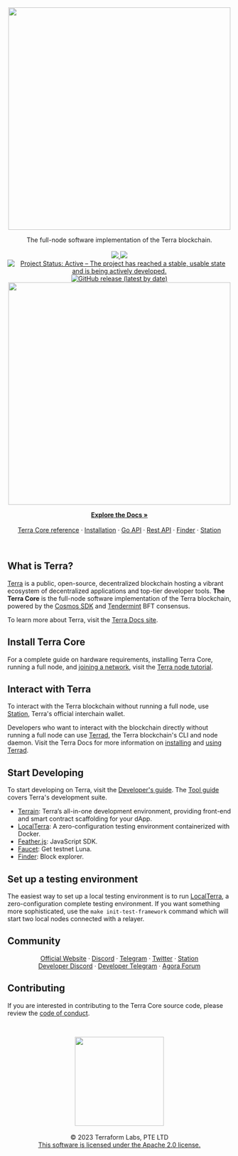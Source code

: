 <p>&nbsp;</p>
<p align="center">
    <a href="https://terra.money/"><img src="core_logo.svg" width=500>
    </a>
</p>

<p align="center">
    The full-node software implementation of the Terra blockchain.
    <br />
    <br />
    <a href="https://codecov.io/gh/terra-money/core">
        <img src="https://codecov.io/gh/terra-money/core/branch/main/graph/badge.svg">
    </a>
    <a href="https://goreportcard.com/report/github.com/terra-money/core">
        <img src="https://goreportcard.com/badge/github.com/terra-money/core">
    </a>
    <a href="https://www.repostatus.org/#active"><img src="https://www.repostatus.org/badges/latest/active.svg" alt="Project Status: Active – The project has reached a stable, usable state and is being actively developed." />
    </a>
    <a href="https://github.com/terra-money/core/releases"><img alt="GitHub release (latest by date)" src="https://img.shields.io/github/v/release/terra-money/core">
    </a>
    <br />
    <a href="https://terra.money/"><img src="https://docs.terra.money/img/banner.png" width=500>
    </a>
</p>

<p align="center">
  <a href="https://docs.terra.money/"><strong>Explore the Docs »</strong></a>
  <br />
  <br />
  <a href="https://docs.terra.money/develop/module-specifications/">Terra Core reference</a>
  ·
  <a href="https://docs.terra.money/full-node/">Installation</a>
  ·
  <a href="https://pkg.go.dev/github.com/terra-money/core?tab=subdirectories">Go API</a>
  ·
  <a href="https://phoenix-lcd.terra.dev/swagger/">Rest API</a>
  ·
  <a href="https://finder.terra.money/">Finder</a>
  ·
  <a href="https://station.terra.money/">Station</a>
</p>

<br/>

## What is Terra?

[Terra](https://terra.money) is a public, open-source, decentralized blockchain hosting a vibrant ecosystem of decentralized applications and top-tier developer tools. **The Terra Core** is the full-node software implementation of the Terra blockchain, powered by the [Cosmos SDK](https://github.com/cosmos/cosmos-sdk) and [Tendermint](https://github.com/tendermint/tendermint) BFT consensus.

To learn more about Terra, visit the [Terra Docs site](https://docs.terra.money/).

## Install Terra Core

For a complete guide on hardware requirements, installing Terra Core, running a full node, and [joining a network](https://docs.terra.money/full-node/run-a-full-terra-node/join-a-network#join-a-public-network), visit the [Terra node tutorial](https://docs.terra.money/full-node/run-a-full-terra-node/).

## Interact with Terra

To interact with the Terra blockchain without running a full node, use [Station](https://setup-station.terra.money/), Terra's official interchain wallet.

Developers who want to interact with the blockchain directly without running a full node can use [Terrad](https://docs.terra.money/develop/terrad/using-terrad), the Terra blockchain's CLI and node daemon. Visit the Terra Docs for more information on [installing](https://docs.terra.money/develop/terrad/install-terrad) and [using Terrad](https://docs.terra.money/develop/terrad/using-terrad).

## Start Developing

To start developing on Terra, visit the [Developer's guide](https://docs.terra.money/develop/get-started/). The [Tool guide](https://docs.terra.money/develop/which-tools) covers Terra's development suite.

- [Terrain](https://github.com/terra-money/terrain): Terra’s all-in-one development environment, providing front-end and smart contract scaffolding for your dApp.
- [LocalTerra](https://github.com/terra-money/LocalTerra): A zero-configuration testing environment containerized with Docker.
- [Feather.js](https://github.com/terra-money/feather.js): JavaScript SDK.
- [Faucet](https://faucet.terra.money): Get testnet Luna.
- [Finder](https://finder.terra.money): Block explorer.

## Set up a testing environment

The easiest way to set up a local testing environment is to run [LocalTerra](https://github.com/terra-money/LocalTerra), a zero-configuration complete testing environment. If you want something more sophisticated, use the `make init-test-framework` command which will start two local nodes connected with a relayer.

## Community

<p align="center">
  <a href="https://terra.money">Official Website</a>
  ·
  <a href="https://discord.com/invite/terra-money">Discord</a>
  ·
  <a href="https://t.me/terra_announcements">Telegram</a>
  ·
  <a href="https://twitter.com/terra_money">Twitter</a>
  ·
  <a href="https://setup-station.terra.money/">Station</a>
  <br/>
  <a href="https://docs.terra.money/develop/get-started/#terra-discord-server">Developer Discord</a>
  ·
  <a href="https://t.me/+gCxCPohmVBkyNDRl">Developer Telegram</a>
  ·
  <a href="https://agora.terra.money">Agora Forum</a>
</p>

## Contributing

If you are interested in contributing to the Terra Core source code, please review the [code of conduct](./CODE_OF_CONDUCT.md).

<p>&nbsp;</p>
<p align="center">
    <a href="https://terra.money/"><img src="https://assets.website-files.com/611153e7af981472d8da199c/61794f2b6b1c7a1cb9444489_symbol-terra-blue.svg" align="center" width=200/></a>
    <br />
    <br />
    © 2023 Terraform Labs, PTE LTD
    <br />
    <a href="LICENSE">This software is licensed under the Apache 2.0 license.</a>
</p>

